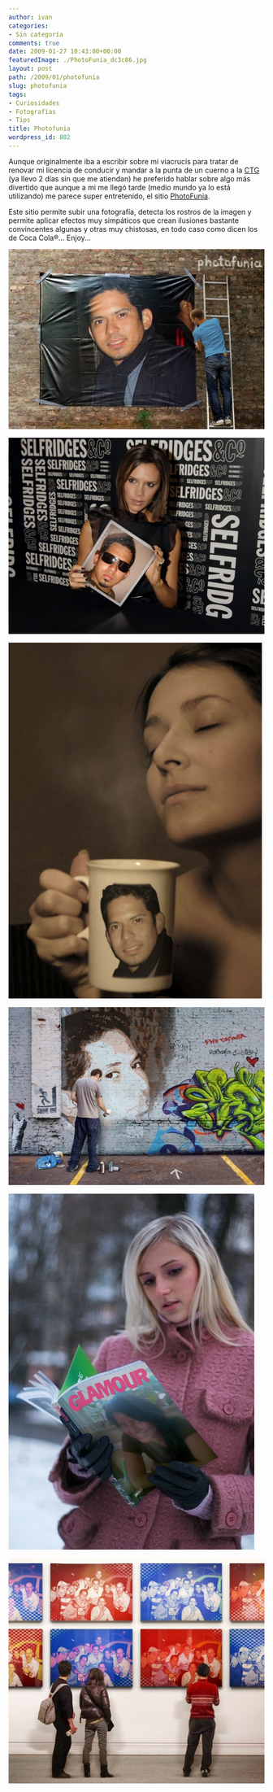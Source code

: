 ```yaml
---
author: ivan
categories:
- Sin categoría
comments: true
date: 2009-01-27 10:43:00+00:00
featuredImage: ./PhotoFunia_dc3c86.jpg
layout: post
path: /2009/01/photofunia
slug: photofunia
tags:
- Curiosidades
- Fotografías
- Tips
title: Photofunia
wordpress_id: 802
---
```


Aunque originalmente iba a escribir sobre mi viacrucis para tratar de renovar mi licencia de conducir y mandar a la punta de un cuerno a la [CTG](http://www.ctg.gov.ec/) (ya llevo 2 días sin que me atiendan) he preferido hablar sobre algo más divertido que aunque a mi me llegó tarde (medio mundo ya lo está utilizando) me parece super entretenido, el sitio [PhotoFunia](http://www.photofunia.com/).

Este sitio permite subir una fotografía, detecta los rostros de la imagen y permite aplicar efectos muy simpáticos que crean ilusiones bastante convincentes algunas y otras muy chistosas, en todo caso como dicen los de Coca Cola®... Enjoy...

![Foto 1](./PhotoFunia_dc3c86.jpg)

![Foto 2](./PhotoFunia_dbe519.jpg)

![Foto 3](./PhotoFunia_dbf320.jpg)

![Foto 4](./PhotoFunia_dbf48b.jpg)

![Foto 5](./Photofunia_cr.jpg)

[![](./Photofunia_kZgMg.jpg)](http://2.bp.blogspot.com/_T2UWuNJg3dQ/SX6hSMUZgtI/AAAAAAAABUo/ma1IjsLFGOk/s1600-h/Photofunia_kZgMg.jpg)